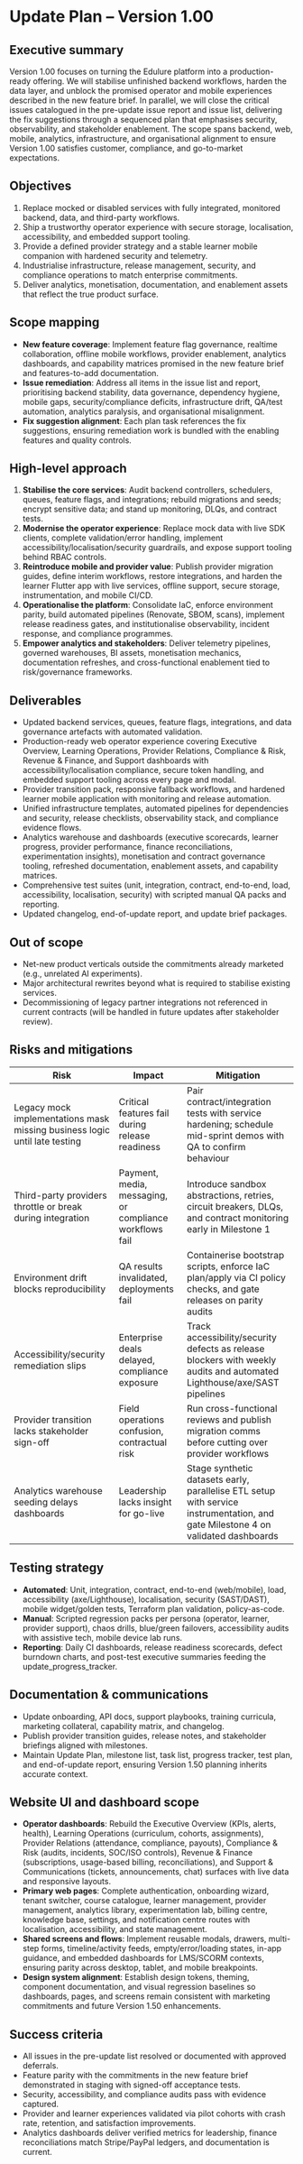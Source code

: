 # Update Plan – Version 1.00

## Executive summary
Version 1.00 focuses on turning the Edulure platform into a production-ready offering. We will stabilise unfinished backend workflows, harden the data layer, and unblock the promised operator and mobile experiences described in the new feature brief. In parallel, we will close the critical issues catalogued in the pre-update issue report and issue list, delivering the fix suggestions through a sequenced plan that emphasises security, observability, and stakeholder enablement. The scope spans backend, web, mobile, analytics, infrastructure, and organisational alignment to ensure Version 1.00 satisfies customer, compliance, and go-to-market expectations.

## Objectives
1. Replace mocked or disabled services with fully integrated, monitored backend, data, and third-party workflows.
2. Ship a trustworthy operator experience with secure storage, localisation, accessibility, and embedded support tooling.
3. Provide a defined provider strategy and a stable learner mobile companion with hardened security and telemetry.
4. Industrialise infrastructure, release management, security, and compliance operations to match enterprise commitments.
5. Deliver analytics, monetisation, documentation, and enablement assets that reflect the true product surface.

## Scope mapping
- **New feature coverage**: Implement feature flag governance, realtime collaboration, offline mobile workflows, provider enablement, analytics dashboards, and capability matrices promised in the new feature brief and features-to-add documentation.
- **Issue remediation**: Address all items in the issue list and report, prioritising backend stability, data governance, dependency hygiene, mobile gaps, security/compliance deficits, infrastructure drift, QA/test automation, analytics paralysis, and organisational misalignment.
- **Fix suggestion alignment**: Each plan task references the fix suggestions, ensuring remediation work is bundled with the enabling features and quality controls.

## High-level approach
1. **Stabilise the core services**: Audit backend controllers, schedulers, queues, feature flags, and integrations; rebuild migrations and seeds; encrypt sensitive data; and stand up monitoring, DLQs, and contract tests.
2. **Modernise the operator experience**: Replace mock data with live SDK clients, complete validation/error handling, implement accessibility/localisation/security guardrails, and expose support tooling behind RBAC controls.
3. **Reintroduce mobile and provider value**: Publish provider migration guides, define interim workflows, restore integrations, and harden the learner Flutter app with live services, offline support, secure storage, instrumentation, and mobile CI/CD.
4. **Operationalise the platform**: Consolidate IaC, enforce environment parity, build automated pipelines (Renovate, SBOM, scans), implement release readiness gates, and institutionalise observability, incident response, and compliance programmes.
5. **Empower analytics and stakeholders**: Deliver telemetry pipelines, governed warehouses, BI assets, monetisation mechanics, documentation refreshes, and cross-functional enablement tied to risk/governance frameworks.

## Deliverables
- Updated backend services, queues, feature flags, integrations, and data governance artefacts with automated validation.
- Production-ready web operator experience covering Executive Overview, Learning Operations, Provider Relations, Compliance & Risk, Revenue & Finance, and Support dashboards with accessibility/localisation compliance, secure token handling, and embedded support tooling across every page and modal.
- Provider transition pack, responsive fallback workflows, and hardened learner mobile application with monitoring and release automation.
- Unified infrastructure templates, automated pipelines for dependencies and security, release checklists, observability stack, and compliance evidence flows.
- Analytics warehouse and dashboards (executive scorecards, learner progress, provider performance, finance reconciliations, experimentation insights), monetisation and contract governance tooling, refreshed documentation, enablement assets, and capability matrices.
- Comprehensive test suites (unit, integration, contract, end-to-end, load, accessibility, localisation, security) with scripted manual QA packs and reporting.
- Updated changelog, end-of-update report, and update brief packages.

## Out of scope
- Net-new product verticals outside the commitments already marketed (e.g., unrelated AI experiments).
- Major architectural rewrites beyond what is required to stabilise existing services.
- Decommissioning of legacy partner integrations not referenced in current contracts (will be handled in future updates after stakeholder review).

## Risks and mitigations
| Risk | Impact | Mitigation |
|------|--------|------------|
| Legacy mock implementations mask missing business logic until late testing | Critical features fail during release readiness | Pair contract/integration tests with service hardening; schedule mid-sprint demos with QA to confirm behaviour |
| Third-party providers throttle or break during integration | Payment, media, messaging, or compliance workflows fail | Introduce sandbox abstractions, retries, circuit breakers, DLQs, and contract monitoring early in Milestone 1 |
| Environment drift blocks reproducibility | QA results invalidated, deployments fail | Containerise bootstrap scripts, enforce IaC plan/apply via CI policy checks, and gate releases on parity audits |
| Accessibility/security remediation slips | Enterprise deals delayed, compliance exposure | Track accessibility/security defects as release blockers with weekly audits and automated Lighthouse/axe/SAST pipelines |
| Provider transition lacks stakeholder sign-off | Field operations confusion, contractual risk | Run cross-functional reviews and publish migration comms before cutting over provider workflows |
| Analytics warehouse seeding delays dashboards | Leadership lacks insight for go-live | Stage synthetic datasets early, parallelise ETL setup with service instrumentation, and gate Milestone 4 on validated dashboards |

## Testing strategy
- **Automated**: Unit, integration, contract, end-to-end (web/mobile), load, accessibility (axe/Lighthouse), localisation, security (SAST/DAST), mobile widget/golden tests, Terraform plan validation, policy-as-code.
- **Manual**: Scripted regression packs per persona (operator, learner, provider support), chaos drills, blue/green failovers, accessibility audits with assistive tech, mobile device lab runs.
- **Reporting**: Daily CI dashboards, release readiness scorecards, defect burndown charts, and post-test executive summaries feeding the update_progress_tracker.

## Documentation & communications
- Update onboarding, API docs, support playbooks, training curricula, marketing collateral, capability matrix, and changelog.
- Publish provider transition guides, release notes, and stakeholder briefings aligned with milestones.
- Maintain Update Plan, milestone list, task list, progress tracker, test plan, and end-of-update report, ensuring Version 1.50 planning inherits accurate context.

## Website UI and dashboard scope
- **Operator dashboards**: Rebuild the Executive Overview (KPIs, alerts, health), Learning Operations (curriculum, cohorts, assignments), Provider Relations (attendance, compliance, payouts), Compliance & Risk (audits, incidents, SOC/ISO controls), Revenue & Finance (subscriptions, usage-based billing, reconciliations), and Support & Communications (tickets, announcements, chat) surfaces with live data and responsive layouts.
- **Primary web pages**: Complete authentication, onboarding wizard, tenant switcher, course catalogue, learner management, provider management, analytics library, experimentation lab, billing centre, knowledge base, settings, and notification centre routes with localisation, accessibility, and state management.
- **Shared screens and flows**: Implement reusable modals, drawers, multi-step forms, timeline/activity feeds, empty/error/loading states, in-app guidance, and embedded dashboards for LMS/SCORM contexts, ensuring parity across desktop, tablet, and mobile breakpoints.
- **Design system alignment**: Establish design tokens, theming, component documentation, and visual regression baselines so dashboards, pages, and screens remain consistent with marketing commitments and future Version 1.50 enhancements.

## Success criteria
- All issues in the pre-update list resolved or documented with approved deferrals.
- Feature parity with the commitments in the new feature brief demonstrated in staging with signed-off acceptance tests.
- Security, accessibility, and compliance audits pass with evidence captured.
- Provider and learner experiences validated via pilot cohorts with crash rate, retention, and satisfaction improvements.
- Analytics dashboards deliver verified metrics for leadership, finance reconciliations match Stripe/PayPal ledgers, and documentation is current.
